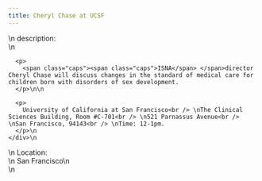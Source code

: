 ```yaml
---
title: Cheryl Chase at UCSF
---
```


<div class="flexinode-body flexinode-2">
  <div class="flexinode-textarea-1">
    <div class="form-item">
      \n <label>description:</label><br /> \n 
      
      <p>
        <span class="caps"><span class="caps">ISNA</span> </span>director Cheryl Chase will discuss changes in the standard of medical care for children born with disorders of sex development.
      </p>\n\n
      
      <p>
        University of California at San Francisco<br /> \nThe Clinical Sciences Building, Room #C-701<br /> \n521 Parnassus Avenue<br /> \nSan Francisco, 94143<br /> \nTime: 12-1pm.
      </p>\n
    </div>\n
  </div>
  
  <div class="flexinode-textfield-2">
    <div class="form-item">
      \n <label>Location:</label><br /> \n San Francisco\n
    </div>\n
  </div>
</div>
